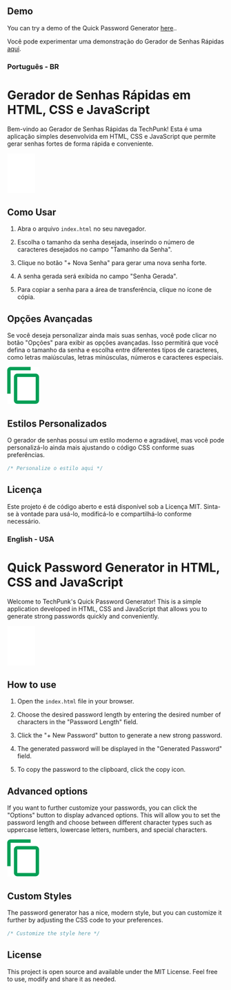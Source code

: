 ## Demo
You can try a demo of the Quick Password Generator [here](https://sakemo.github.io/password-generator-js/)..

Você pode experimentar uma demonstração do Gerador de Senhas Rápidas [aqui](https://sakemo.github.io/password-generator-js/).

### Português - BR
# Gerador de Senhas Rápidas em HTML, CSS e JavaScript

Bem-vindo ao Gerador de Senhas Rápidas da TechPunk! Esta é uma aplicação simples desenvolvida em HTML, CSS e JavaScript que permite gerar senhas fortes de forma rápida e conveniente.

![Gerador de Senhas](/images/generate.png)

## Como Usar

1. Abra o arquivo `index.html` no seu navegador.

2. Escolha o tamanho da senha desejada, inserindo o número de caracteres desejados no campo "Tamanho da Senha".

3. Clique no botão "+ Nova Senha" para gerar uma nova senha forte.

4. A senha gerada será exibida no campo "Senha Gerada".

5. Para copiar a senha para a área de transferência, clique no ícone de cópia.

## Opções Avançadas

Se você deseja personalizar ainda mais suas senhas, você pode clicar no botão "Opções" para exibir as opções avançadas. Isso permitirá que você defina o tamanho da senha e escolha entre diferentes tipos de caracteres, como letras maiúsculas, letras minúsculas, números e caracteres especiais.

![Opções Avançadas](/images/copy.png)

## Estilos Personalizados

O gerador de senhas possui um estilo moderno e agradável, mas você pode personalizá-lo ainda mais ajustando o código CSS conforme suas preferências.

```css
/* Personalize o estilo aqui */
```

## Licença

Este projeto é de código aberto e está disponível sob a Licença MIT. Sinta-se à vontade para usá-lo, modificá-lo e compartilhá-lo conforme necessário.

### English - USA
# Quick Password Generator in HTML, CSS and JavaScript

Welcome to TechPunk's Quick Password Generator! This is a simple application developed in HTML, CSS and JavaScript that allows you to generate strong passwords quickly and conveniently.

![Password Generator](/images/generate.png)

## How to use

1. Open the `index.html` file in your browser.

2. Choose the desired password length by entering the desired number of characters in the "Password Length" field.

3. Click the "+ New Password" button to generate a new strong password.

4. The generated password will be displayed in the "Generated Password" field.

5. To copy the password to the clipboard, click the copy icon.

## Advanced options

If you want to further customize your passwords, you can click the "Options" button to display advanced options. This will allow you to set the password length and choose between different character types such as uppercase letters, lowercase letters, numbers, and special characters.

![Advanced Options](/images/copy.png)

## Custom Styles

The password generator has a nice, modern style, but you can customize it further by adjusting the CSS code to your preferences.

```css
/* Customize the style here */
```

## License

This project is open source and available under the MIT License. Feel free to use, modify and share it as needed.
